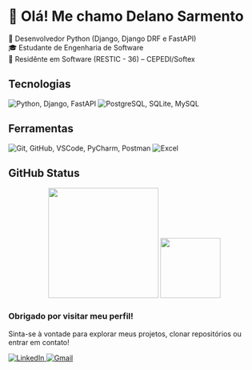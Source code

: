 <!-- PERFIL GITHUB EM HTML -->

<h1>👋 Olá! Me chamo Delano Sarmento</h1>

<p>
  🎯 Desenvolvedor Python (Django, Django DRF e FastAPI)<br>
  🎓 Estudante de Engenharia de Software<br>
  🚀 Residênte em Software (RESTIC - 36) – CEPEDI/Softex
</p>


<h2>Tecnologias</h2>
<p>
  <img src="https://skillicons.dev/icons?i=python,django,fastapi&theme=dark" alt="Python, Django, FastAPI" />
  <img src="https://skillicons.dev/icons?i=postgresql,sqlite,mysql&theme=dark" alt="PostgreSQL, SQLite, MySQL" />
</p>

<h2>Ferramentas</h2>
<p>
  <img src="https://skillicons.dev/icons?i=git,github,vscode,pycharm,postman&theme=dark" alt="Git, GitHub, VSCode, PyCharm, Postman" />
  <img src="https://skillicons.dev/icons?i=excel&theme=dark" alt="Excel" />
</p>


<h2>GitHub Status</h2>
<div align="center">

  <!-- Estatísticas de Contribuições -->
  <img height="220em" src="https://github-readme-stats.vercel.app/api?username=SarmentoDelano&show_icons=true&hide_border=true&bg_color=0d1117&title_color=FFD43B&icon_color=FFD43B&text_color=FFFFFF" />

  <!-- Linguagens mais usadas -->
  <img height="120em" src="https://github-readme-stats.vercel.app/api/top-langs/?username=SarmentoDelano&layout=compact&hide_border=true&bg_color=0d1117&title_color=FFD43B&text_color=FFFFFF&icon_color=FFD43B" />

</div>


<h3>Obrigado por visitar meu perfil!</h3>
<p>Sinta-se à vontade para explorar meus projetos, clonar repositórios ou entrar em contato!</p>

<p>
  <a href="https://www.linkedin.com/in/delanosarmento/" target="_blank">
    <img src="https://skillicons.dev/icons?i=linkedin&theme=dark" alt="LinkedIn" />
  </a>
  <a href="mailto:delanosarmento1@gmail.com" target="_blank">
    <img src="https://skillicons.dev/icons?i=gmail&theme=dark" alt="Gmail" />
  </a>
</p>
